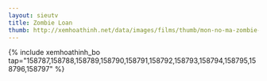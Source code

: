 ```yaml
---
layout: sieutv
title: Zombie Loan
thumb: http://xemhoathinh.net/data/images/films/thumb/mon-no-ma-zombie-loan-2007.jpg
---
```

{% include xemhoathinh_bo tap="158787,158788,158789,158790,158791,158792,158793,158794,158795,158796,158797" %} 
